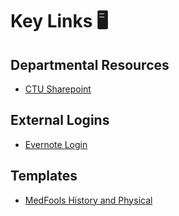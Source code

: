 # Key Links 🖥️

## Departmental Resources
* <a href="http://secureconnect.viha.ca/depts/ctu/SitePages/Home.aspx">CTU Sharepoint</a>

## External Logins
* <a href="https://www.evernote.com/Login.action">Evernote Login</a>

## Templates
* <a href="http://www.medfools.com/downloads/megs-history-physical.pdf">MedFools History and Physical</a>

<!--
**joannebarnes/joannebarnes** is a ✨ _special_ ✨ repository because its `README.md` (this file) appears on your GitHub profile.

Here are some ideas to get you started:

- 🔭 I’m currently working on ...
- 🌱 I’m currently learning ...
- 👯 I’m looking to collaborate on ...
- 🤔 I’m looking for help with ...
- 💬 Ask me about ...
- 📫 How to reach me: ...
- 😄 Pronouns: ...
- ⚡ Fun fact: ...
-->
